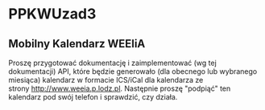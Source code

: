 # PPKWUzad3

## Mobilny Kalendarz WEEIiA

Proszę przygotować dokumentację i zaimplementować (wg tej dokumentacji) API, które będzie generowało (dla obecnego lub wybranego miesiąca) kalendarz w formacie ICS/iCal dla kalendarza ze strony http://www.weeia.p.lodz.pl. Następnie proszę "podpiąć" ten kalendarz pod swój telefon i sprawdzić, czy działa.
